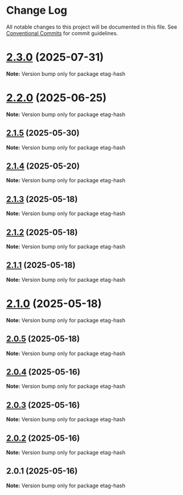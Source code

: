# Change Log

All notable changes to this project will be documented in this file.
See [Conventional Commits](https://conventionalcommits.org) for commit guidelines.

# [2.3.0](https://github.com/launchql/launchql/compare/etag-hash@2.2.0...etag-hash@2.3.0) (2025-07-31)

**Note:** Version bump only for package etag-hash





# [2.2.0](https://github.com/launchql/launchql/compare/etag-hash@2.1.5...etag-hash@2.2.0) (2025-06-25)

**Note:** Version bump only for package etag-hash





## [2.1.5](https://github.com/launchql/launchql/compare/etag-hash@2.1.4...etag-hash@2.1.5) (2025-05-30)

**Note:** Version bump only for package etag-hash





## [2.1.4](https://github.com/launchql/launchql/compare/etag-hash@2.1.3...etag-hash@2.1.4) (2025-05-20)

**Note:** Version bump only for package etag-hash





## [2.1.3](https://github.com/launchql/launchql/compare/etag-hash@2.1.2...etag-hash@2.1.3) (2025-05-18)

**Note:** Version bump only for package etag-hash





## [2.1.2](https://github.com/launchql/launchql/compare/etag-hash@2.1.1...etag-hash@2.1.2) (2025-05-18)

**Note:** Version bump only for package etag-hash





## [2.1.1](https://github.com/launchql/launchql/compare/etag-hash@2.1.0...etag-hash@2.1.1) (2025-05-18)

**Note:** Version bump only for package etag-hash





# [2.1.0](https://github.com/launchql/launchql/compare/etag-hash@2.0.5...etag-hash@2.1.0) (2025-05-18)

**Note:** Version bump only for package etag-hash





## [2.0.5](https://github.com/launchql/launchql/compare/etag-hash@2.0.4...etag-hash@2.0.5) (2025-05-18)

**Note:** Version bump only for package etag-hash





## [2.0.4](https://github.com/launchql/launchql/compare/etag-hash@2.0.3...etag-hash@2.0.4) (2025-05-16)

**Note:** Version bump only for package etag-hash





## [2.0.3](https://github.com/launchql/launchql/compare/etag-hash@2.0.2...etag-hash@2.0.3) (2025-05-16)

**Note:** Version bump only for package etag-hash





## [2.0.2](https://github.com/launchql/launchql/compare/etag-hash@2.0.1...etag-hash@2.0.2) (2025-05-16)

**Note:** Version bump only for package etag-hash





## 2.0.1 (2025-05-16)

**Note:** Version bump only for package etag-hash
